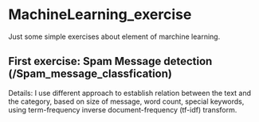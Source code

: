 # MachineLearning_exercise

Just some simple exercises about element of marchine learning.

## First exercise: Spam Message detection (/Spam_message_classfication)

Details: I use different approach to establish relation between the text and the category, based on size of message, word count, special keywords, using term-frequency inverse document-frequency (tf-idf) transform.
